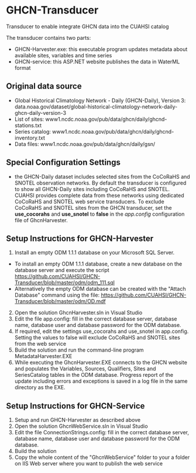 # GHCN-Transducer
Transducer to enable integrate GHCN data into the CUAHSI catalog

The transducer contains two parts:
- GHCN-Harvester.exe: this executable program updates metadata about available sites, variables and time series
- GHCN-service: this ASP.NET website publishes the data in WaterML format

## Original data source
- Global Historical Climatology Network - Daily (GHCN-Daily), Version 3: data.noaa.gov/dataset/global-historical-climatology-network-daily-ghcn-daily-version-3
- List of sites: www1.ncdc.noaa.gov/pub/data/ghcn/daily/ghcnd-stations.txt
- Series catalog: www1.ncdc.noaa.gov/pub/data/ghcn/daily/ghcnd-inventory.txt
- Data files: www1.ncdc.noaa.gov/pub/data/ghcn/daily/gsn/

## Special Configuration Settings
- the GHCN-Daily dataset includes selected sites from the CoCoRaHS and SNOTEL observation networks. By default the transducer is configured to show all GHCN-Daily sites including
CoCoRaHS and SNOTEL. CUAHSI provides complete data from these networks using dedicated CoCoRaHS and SNOTEL web service transducers. To exclude CoCoRaHS and SNOTEL sites from
the GHCN transducer, set the **use_cocorahs** and **use_snotel** to **false** in the *app.config* configuration file of GhcnHarvester.

## Setup Instructions for GHCN-Harvester
1. Install an empty ODM 1.1.1 database on your Microsoft SQL Server. 
- To install an empty ODM 1.1.1 database, create a new database on the database server and execute the script https://github.com/CUAHSI/GHCN-Transducer/blob/master/odm/odm_111.sql
- Alternatively the empty ODM database can be created with the "Attach Database" command using the file: https://github.com/CUAHSI/GHCN-Transducer/blob/master/odm/OD.mdf
2. Open the solution GhcnHarvester.sln in Visual Studio
3. Edit the file app.config: fill in the correct database server, database name, database user and database password for the ODM database.
4. If required, edit the settings use_cocorahs and use_snotel in app.config. Setting the values to false will exclude CoCoRaHS and SNOTEL sites from the web service
5. Build the solution and run the command-line program MetadataHarvester.EXE
6. While executing the GhcnHarvester.EXE connects to the GHCN website and populates the Variables, Sources, Qualifiers, Sites and SeriesCatalog tables in the ODM database. Progress report of the update including errors and exceptions is saved in a log file in the same directory as the EXE.

## Setup Instructions for GHCN-Service
1. Setup and run GHCN-Harvester as described above
2. Open the solution GhcnWebService.sln in Visual Studio
3. Edit the file ConnectionStrings.config: fill in the correct database server, database name, database user and database password for the ODM database.
4. Build the solution
5. Copy the whole content of the "GhcnWebService" folder to your a folder on IIS Web server where you want to publish the web service
